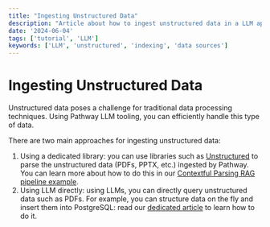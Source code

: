 ```yaml
---
title: "Ingesting Unstructured Data"
description: "Article about how to ingest unstructured data in a LLM app."
date: '2024-06-04'
tags: ['tutorial', 'LLM']
keywords: ['LLM', 'unstructured', 'indexing', 'data sources']
---
```


# Ingesting Unstructured Data

Unstructured data poses a challenge for traditional data processing techniques.
Using Pathway LLM tooling, you can efficiently handle this type of data.

There are two main approaches for ingesting unstructured data:
1. Using a dedicated library: you can use libraries such as [Unstructured](https://unstructured.io/) to parse the unstructured data (PDFs, PPTX, etc.) ingested by Pathway. You can learn more about how to do this in our [Contextful Parsing RAG pipeline example](https://github.com/pathwaycom/llm-app/tree/main/examples/pipelines/contextful_parsing).
2. Using LLM directly: using LLMs, you can directly query unstructured data such as PDFs. For example, you can structure data on the fly and insert them into PostgreSQL: read our [dedicated article](/developers/templates/unstructured-to-structured) to learn how to do it.
